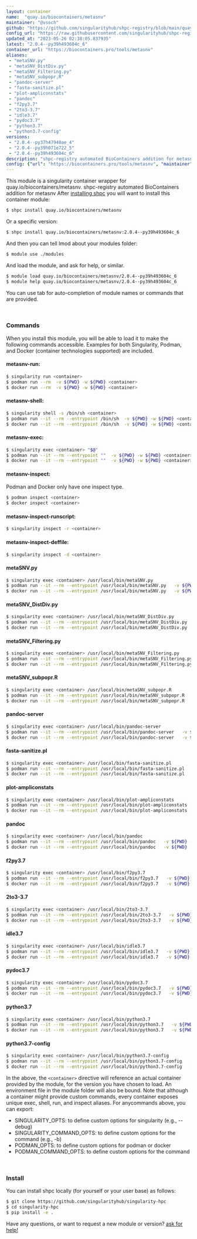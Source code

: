 ```yaml
---
layout: container
name:  "quay.io/biocontainers/metasnv"
maintainer: "@vsoch"
github: "https://github.com/singularityhub/shpc-registry/blob/main/quay.io/biocontainers/metasnv/container.yaml"
config_url: "https://raw.githubusercontent.com/singularityhub/shpc-registry/main/quay.io/biocontainers/metasnv/container.yaml"
updated_at: "2023-05-26 02:38:05.837935"
latest: "2.0.4--py39h493604c_6"
container_url: "https://biocontainers.pro/tools/metasnv"
aliases:
 - "metaSNV.py"
 - "metaSNV_DistDiv.py"
 - "metaSNV_Filtering.py"
 - "metaSNV_subpopr.R"
 - "pandoc-server"
 - "fasta-sanitize.pl"
 - "plot-ampliconstats"
 - "pandoc"
 - "f2py3.7"
 - "2to3-3.7"
 - "idle3.7"
 - "pydoc3.7"
 - "python3.7"
 - "python3.7-config"
versions:
 - "2.0.4--py37h47940ae_4"
 - "2.0.4--py39h071e722_5"
 - "2.0.4--py39h493604c_6"
description: "shpc-registry automated BioContainers addition for metasnv"
config: {"url": "https://biocontainers.pro/tools/metasnv", "maintainer": "@vsoch", "description": "shpc-registry automated BioContainers addition for metasnv", "latest": {"2.0.4--py39h493604c_6": "sha256:8d789d7352b59b57fc4d8969b0168c44e7287f53d906c4f3087d6153edf27122"}, "tags": {"2.0.4--py37h47940ae_4": "sha256:b6e0ebfa3b6260e5e05d5a9382608ee99db96f65e7f33df6b498b18e822a5604", "2.0.4--py39h071e722_5": "sha256:32729c179f8bcef130db6c8086933d371d1335e121be2c93969bfb39e6083bab", "2.0.4--py39h493604c_6": "sha256:8d789d7352b59b57fc4d8969b0168c44e7287f53d906c4f3087d6153edf27122"}, "docker": "quay.io/biocontainers/metasnv", "aliases": {"metaSNV.py": "/usr/local/bin/metaSNV.py", "metaSNV_DistDiv.py": "/usr/local/bin/metaSNV_DistDiv.py", "metaSNV_Filtering.py": "/usr/local/bin/metaSNV_Filtering.py", "metaSNV_subpopr.R": "/usr/local/bin/metaSNV_subpopr.R", "pandoc-server": "/usr/local/bin/pandoc-server", "fasta-sanitize.pl": "/usr/local/bin/fasta-sanitize.pl", "plot-ampliconstats": "/usr/local/bin/plot-ampliconstats", "pandoc": "/usr/local/bin/pandoc", "f2py3.7": "/usr/local/bin/f2py3.7", "2to3-3.7": "/usr/local/bin/2to3-3.7", "idle3.7": "/usr/local/bin/idle3.7", "pydoc3.7": "/usr/local/bin/pydoc3.7", "python3.7": "/usr/local/bin/python3.7", "python3.7-config": "/usr/local/bin/python3.7-config"}}
---
```


This module is a singularity container wrapper for quay.io/biocontainers/metasnv.
shpc-registry automated BioContainers addition for metasnv
After [installing shpc](#install) you will want to install this container module:


```bash
$ shpc install quay.io/biocontainers/metasnv
```

Or a specific version:

```bash
$ shpc install quay.io/biocontainers/metasnv:2.0.4--py39h493604c_6
```

And then you can tell lmod about your modules folder:

```bash
$ module use ./modules
```

And load the module, and ask for help, or similar.

```bash
$ module load quay.io/biocontainers/metasnv/2.0.4--py39h493604c_6
$ module help quay.io/biocontainers/metasnv/2.0.4--py39h493604c_6
```

You can use tab for auto-completion of module names or commands that are provided.

<br>

### Commands

When you install this module, you will be able to load it to make the following commands accessible.
Examples for both Singularity, Podman, and Docker (container technologies supported) are included.

#### metasnv-run:

```bash
$ singularity run <container>
$ podman run --rm  -v ${PWD} -w ${PWD} <container>
$ docker run --rm  -v ${PWD} -w ${PWD} <container>
```

#### metasnv-shell:

```bash
$ singularity shell -s /bin/sh <container>
$ podman run --it --rm --entrypoint /bin/sh  -v ${PWD} -w ${PWD} <container>
$ docker run --it --rm --entrypoint /bin/sh  -v ${PWD} -w ${PWD} <container>
```

#### metasnv-exec:

```bash
$ singularity exec <container> "$@"
$ podman run --it --rm --entrypoint ""  -v ${PWD} -w ${PWD} <container> "$@"
$ docker run --it --rm --entrypoint ""  -v ${PWD} -w ${PWD} <container> "$@"
```

#### metasnv-inspect:

Podman and Docker only have one inspect type.

```bash
$ podman inspect <container>
$ docker inspect <container>
```

#### metasnv-inspect-runscript:

```bash
$ singularity inspect -r <container>
```

#### metasnv-inspect-deffile:

```bash
$ singularity inspect -d <container>
```


#### metaSNV.py

```bash
$ singularity exec <container> /usr/local/bin/metaSNV.py
$ podman run --it --rm --entrypoint /usr/local/bin/metaSNV.py   -v ${PWD} -w ${PWD} <container> -c " $@"
$ docker run --it --rm --entrypoint /usr/local/bin/metaSNV.py   -v ${PWD} -w ${PWD} <container> -c " $@"
```


#### metaSNV_DistDiv.py

```bash
$ singularity exec <container> /usr/local/bin/metaSNV_DistDiv.py
$ podman run --it --rm --entrypoint /usr/local/bin/metaSNV_DistDiv.py   -v ${PWD} -w ${PWD} <container> -c " $@"
$ docker run --it --rm --entrypoint /usr/local/bin/metaSNV_DistDiv.py   -v ${PWD} -w ${PWD} <container> -c " $@"
```


#### metaSNV_Filtering.py

```bash
$ singularity exec <container> /usr/local/bin/metaSNV_Filtering.py
$ podman run --it --rm --entrypoint /usr/local/bin/metaSNV_Filtering.py   -v ${PWD} -w ${PWD} <container> -c " $@"
$ docker run --it --rm --entrypoint /usr/local/bin/metaSNV_Filtering.py   -v ${PWD} -w ${PWD} <container> -c " $@"
```


#### metaSNV_subpopr.R

```bash
$ singularity exec <container> /usr/local/bin/metaSNV_subpopr.R
$ podman run --it --rm --entrypoint /usr/local/bin/metaSNV_subpopr.R   -v ${PWD} -w ${PWD} <container> -c " $@"
$ docker run --it --rm --entrypoint /usr/local/bin/metaSNV_subpopr.R   -v ${PWD} -w ${PWD} <container> -c " $@"
```


#### pandoc-server

```bash
$ singularity exec <container> /usr/local/bin/pandoc-server
$ podman run --it --rm --entrypoint /usr/local/bin/pandoc-server   -v ${PWD} -w ${PWD} <container> -c " $@"
$ docker run --it --rm --entrypoint /usr/local/bin/pandoc-server   -v ${PWD} -w ${PWD} <container> -c " $@"
```


#### fasta-sanitize.pl

```bash
$ singularity exec <container> /usr/local/bin/fasta-sanitize.pl
$ podman run --it --rm --entrypoint /usr/local/bin/fasta-sanitize.pl   -v ${PWD} -w ${PWD} <container> -c " $@"
$ docker run --it --rm --entrypoint /usr/local/bin/fasta-sanitize.pl   -v ${PWD} -w ${PWD} <container> -c " $@"
```


#### plot-ampliconstats

```bash
$ singularity exec <container> /usr/local/bin/plot-ampliconstats
$ podman run --it --rm --entrypoint /usr/local/bin/plot-ampliconstats   -v ${PWD} -w ${PWD} <container> -c " $@"
$ docker run --it --rm --entrypoint /usr/local/bin/plot-ampliconstats   -v ${PWD} -w ${PWD} <container> -c " $@"
```


#### pandoc

```bash
$ singularity exec <container> /usr/local/bin/pandoc
$ podman run --it --rm --entrypoint /usr/local/bin/pandoc   -v ${PWD} -w ${PWD} <container> -c " $@"
$ docker run --it --rm --entrypoint /usr/local/bin/pandoc   -v ${PWD} -w ${PWD} <container> -c " $@"
```


#### f2py3.7

```bash
$ singularity exec <container> /usr/local/bin/f2py3.7
$ podman run --it --rm --entrypoint /usr/local/bin/f2py3.7   -v ${PWD} -w ${PWD} <container> -c " $@"
$ docker run --it --rm --entrypoint /usr/local/bin/f2py3.7   -v ${PWD} -w ${PWD} <container> -c " $@"
```


#### 2to3-3.7

```bash
$ singularity exec <container> /usr/local/bin/2to3-3.7
$ podman run --it --rm --entrypoint /usr/local/bin/2to3-3.7   -v ${PWD} -w ${PWD} <container> -c " $@"
$ docker run --it --rm --entrypoint /usr/local/bin/2to3-3.7   -v ${PWD} -w ${PWD} <container> -c " $@"
```


#### idle3.7

```bash
$ singularity exec <container> /usr/local/bin/idle3.7
$ podman run --it --rm --entrypoint /usr/local/bin/idle3.7   -v ${PWD} -w ${PWD} <container> -c " $@"
$ docker run --it --rm --entrypoint /usr/local/bin/idle3.7   -v ${PWD} -w ${PWD} <container> -c " $@"
```


#### pydoc3.7

```bash
$ singularity exec <container> /usr/local/bin/pydoc3.7
$ podman run --it --rm --entrypoint /usr/local/bin/pydoc3.7   -v ${PWD} -w ${PWD} <container> -c " $@"
$ docker run --it --rm --entrypoint /usr/local/bin/pydoc3.7   -v ${PWD} -w ${PWD} <container> -c " $@"
```


#### python3.7

```bash
$ singularity exec <container> /usr/local/bin/python3.7
$ podman run --it --rm --entrypoint /usr/local/bin/python3.7   -v ${PWD} -w ${PWD} <container> -c " $@"
$ docker run --it --rm --entrypoint /usr/local/bin/python3.7   -v ${PWD} -w ${PWD} <container> -c " $@"
```


#### python3.7-config

```bash
$ singularity exec <container> /usr/local/bin/python3.7-config
$ podman run --it --rm --entrypoint /usr/local/bin/python3.7-config   -v ${PWD} -w ${PWD} <container> -c " $@"
$ docker run --it --rm --entrypoint /usr/local/bin/python3.7-config   -v ${PWD} -w ${PWD} <container> -c " $@"
```



In the above, the `<container>` directive will reference an actual container provided
by the module, for the version you have chosen to load. An environment file in the
module folder will also be bound. Note that although a container
might provide custom commands, every container exposes unique exec, shell, run, and
inspect aliases. For anycommands above, you can export:

 - SINGULARITY_OPTS: to define custom options for singularity (e.g., --debug)
 - SINGULARITY_COMMAND_OPTS: to define custom options for the command (e.g., -b)
 - PODMAN_OPTS: to define custom options for podman or docker
 - PODMAN_COMMAND_OPTS: to define custom options for the command

<br>

### Install

You can install shpc locally (for yourself or your user base) as follows:

```bash
$ git clone https://github.com/singularityhub/singularity-hpc
$ cd singularity-hpc
$ pip install -e .
```

Have any questions, or want to request a new module or version? [ask for help!](https://github.com/singularityhub/singularity-hpc/issues)
